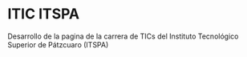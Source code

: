 <h1 id="itic-itspa-">ITIC ITSPA</h1>
<p>Desarrollo de la pagina de la carrera de TICs del Instituto Tecnológico Superior de Pátzcuaro (ITSPA)<br></p>
<pre><code></code></pre>

